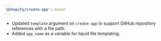 ```yaml
---
'@shopify/create-app': minor
---
```


- Updated `template` argument on `create-app` to support GitHub repository references with a file path.
- Added `app_name` as a variable for liquid file templating.
